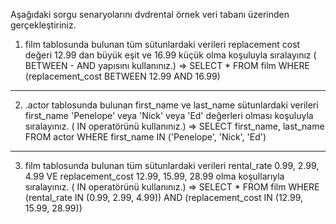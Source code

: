 Aşağıdaki sorgu senaryolarını dvdrental örnek veri tabanı üzerinden gerçekleştiriniz.

1. film tablosunda bulunan tüm sütunlardaki verileri replacement cost değeri 12.99 dan büyük eşit ve 16.99 küçük olma koşuluyla sıralayınız ( BETWEEN - AND yapısını kullanınız.)
=>
SELECT * 
FROM film
WHERE (replacement_cost BETWEEN 12.99 AND 16.99) 

--------
2. .actor tablosunda bulunan first_name ve last_name sütunlardaki verileri first_name 'Penelope' veya 'Nick' veya 'Ed' değerleri olması koşuluyla sıralayınız. ( IN operatörünü kullanınız.)
=>
SELECT first_name, last_name 
FROM actor
WHERE first_name IN ('Penelope', 'Nick', 'Ed')  

---------
3. film tablosunda bulunan tüm sütunlardaki verileri rental_rate 0.99, 2.99, 4.99 VE replacement_cost 12.99, 15.99, 28.99 olma koşullarıyla sıralayınız. ( IN operatörünü kullanınız.)
=>
SELECT * 
FROM film
WHERE (rental_rate IN (0.99, 2.99, 4.99)) AND (replacement_cost IN (12.99, 15.99, 28.99))    